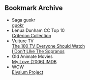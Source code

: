 ## Bookmark Archive

- Saga guokr  
[guokr][1]
- Lenua Dunham CC Top 10   
[Criterion Collection][2]
- Vulture TV  
[The 100 TV Everyone Should Watch][hundredtv]  
[I Don't LIke The Sopranos][sop]
- Old Animate Movies  
[My Love (2006) IMDB][mlove]
- WOW  
[Elysium Project][ewow]

[1]:https://m.guokr.com/blog/323958/
[2]:https://www.criterion.com/current/top-10-lists/199-lena-dunham-s-top-10
[hundredtv]:http://www.vulture.com/2015/09/stay-tuned-tv-dramas.html
[sop]:http://www.vulture.com/2014/12/stay-tuned-dont-like-sopranos.html
[mlove]:https://m.imdb.com/title/tt0874952/
[ewow]:https://elysium-project.org/